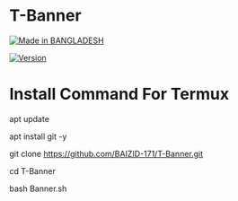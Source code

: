 # T-Banner
<p align="center">

<a href="https://h4ck3r0.github.io/"><img title="Made in BANGLADESH" src="https://img.shields.io/badge/MADE%20IN-BANGLADESH-SCRIPT?colorA=%23ff8100&colorB=%23017e40&colorC=%23ff0000&style=for-the-badge"></a>

</p>

<p align="center">

<a href="https://img.shields.io/badge/Tool-T-Banner-green.svg"></a>

<a href="https://BAIZID-171.github.io/"><img title="Version" src="https://img.shields.io/badge/Version-1.6-green.svg?style=flat-square"></a>


  # Install Command For Termux 

apt update

apt install git -y

git clone https://github.com/BAIZID-171/T-Banner.git

cd T-Banner

bash Banner.sh
